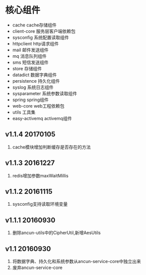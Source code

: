 核心组件
============================================

+ cache           cache存储组件
+ client-core     服务层客户端依赖包
+ sysconfig       系统配置读取组件
+ httpclient      http请求组件
+ mail            邮件发送组件
+ mq              消息队列组件
+ sms             短信发送组件
+ store           存储组件
+ datadict        数据字典组件
+ persistence     持久化组件
+ syslog          系统日志组件
+ sysparameter    系统参数读取组件
+ spring          spring组件
+ web-core        web工程依赖包
+ utils           工具集
+ easy-activemq   activemq组件

v1.1.4 20170105
-------------------------------------------
1. cache模块增加判断缓存是否存在的方法

v1.1.3 20161227
-------------------------------------------
1. redis增加参数maxWaitMillis

v1.1.2 20161115
-------------------------------------------
1. sysconfig支持读取环境变量

v1.1.1 20160930
-------------------------------------------
1. 删除ancun-utils中的CipherUtil,新增AesUtils

v1.1 20160930
-------------------------------------------
1. 将数据字典、持久化和系统参数从ancun-service-core中独立出来
2. 废弃ancun-service-core